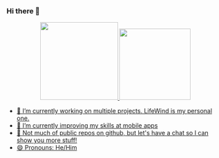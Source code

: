 ### Hi there 👋

<div align="center">
  <a href="https://github.com/guifischer">
  <img height="180em" src="https://github-readme-stats.vercel.app/api?username=guifischer&show_icons=true&theme=dracula&include_all_commits=true&count_private=true"/>
  <img height="165em" src="https://github-readme-stats.vercel.app/api/top-langs/?username=guifischer&layout=compact&langs_count=7"/>
</div>

- 🔭 I’m currently working on multiple projects. LifeWind is my personal one.
- 🌱 I’m currently improving my skills at mobile apps
- 🎯 Not much of public repos on github, but let's have a chat so I can show you more stuff!
- 😄 Pronouns: He/Him
